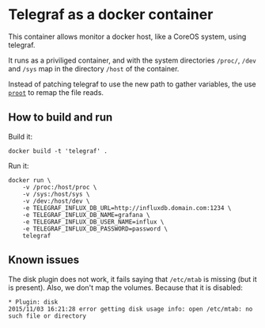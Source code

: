 Telegraf as a docker container
==============================

This container allows monitor a docker host, like a CoreOS system,
using telegraf.

It runs as a priviliged container, and with the system directories
`/proc/`, `/dev` and `/sys` map in the directory `/host` of the container.

Instead of patching telegraf to use the new path to gather variables,
the use [`proot`](http://proot.me/) to remap the file reads.

How to build and run
--------------------

Build it:
```
docker build -t 'telegraf' .
```

Run it:

```
docker run \
    -v /proc:/host/proc \
    -v /sys:/host/sys \
    -v /dev:/host/dev \
    -e TELEGRAF_INFLUX_DB_URL=http://influxdb.domain.com:1234 \
    -e TELEGRAF_INFLUX_DB_NAME=grafana \
    -e TELEGRAF_INFLUX_DB_USER_NAME=influx \
    -e TELEGRAF_INFLUX_DB_PASSWORD=password \
    telegraf
```

Known issues
------------

The disk plugin does not work, it fails saying that `/etc/mtab` is missing
(but it is present). Also, we don't map the volumes. Because that
it is disabled:

```
* Plugin: disk
2015/11/03 16:21:28 error getting disk usage info: open /etc/mtab: no such file or directory

```
